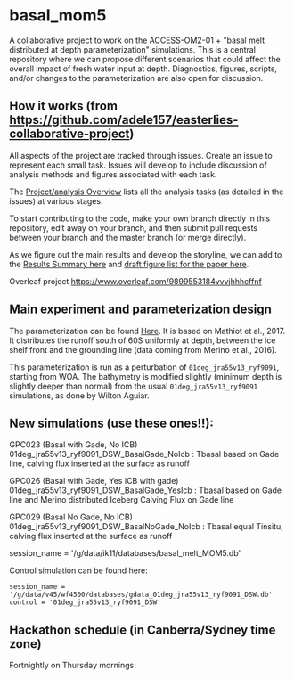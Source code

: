 # basal_mom5

A collaborative project to work on the ACCESS-OM2-01 + "basal melt distributed at depth parameterization" simulations. This is a central repository where we can propose different scenarios that could affect the overall impact of fresh water input at depth. Diagnostics, figures, scripts, and/or changes to the parameterization are also open for discussion.

## How it works (from https://github.com/adele157/easterlies-collaborative-project)

All aspects of the project are tracked through issues. Create an issue to represent each small task. Issues will develop to include discussion of analysis methods and figures associated with each task.

The [Project/analysis Overview](https://github.com/pedrocol/basal_mom5-collaborative-project/projects/1) lists all the analysis tasks (as detailed in the issues) at various stages.

To start contributing to the code, make your own branch directly in this repository, edit away on your branch, and then submit pull requests between your branch and the master branch (or merge directly).

As we figure out the main results and develop the storyline, we can add to the [Results Summary here](https://github.com/pedrocol/basal_mom5-collaborative-project/blob/main/Results_summary.md) and [draft figure list for the paper here](https://github.com/pedrocol/basal_mom5-collaborative-project/blob/main/Figure_outline.md).

Overleaf project https://www.overleaf.com/9899553184vvvjhhhcffnf

## Main experiment and parameterization design

The parameterization can be found [Here](https://github.com/pedrocol/basal_routines/tree/master/MOM_routines). It is based on Mathiot et al., 2017. It distributes the runoff south of 60S uniformly at depth, between the ice shelf front and the grounding line (data coming from Merino et al., 2016).

This parameterization is run as a perturbation of `01deg_jra55v13_ryf9091`, starting from WOA. The bathymetry is modified slightly (minimum depth is slightly deeper than normal) from the usual `01deg_jra55v13_ryf9091` simulations, as done by Wilton Aguiar.

## New simulations (use these ones!!):

GPC023 (Basal with Gade, No ICB)              01deg_jra55v13_ryf9091_DSW_BasalGade_NoIcb   : Tbasal based on Gade line, calving flux inserted at the surface as runoff

GPC026 (Basal with Gade, Yes ICB with gade)   01deg_jra55v13_ryf9091_DSW_BasalGade_YesIcb  : Tbasal based on Gade line and Merino distributed Iceberg Calving Flux on Gade line

GPC029 (Basal No Gade, No ICB)                01deg_jra55v13_ryf9091_DSW_BasalNoGade_NoIcb : Tbasal equal Tinsitu, calving flux inserted at the surface as runoff

session_name = '/g/data/ik11/databases/basal_melt_MOM5.db'

Control simulation can be found here:
```
session_name = '/g/data/v45/wf4500/databases/gdata_01deg_jra55v13_ryf9091_DSW.db'
control = '01deg_jra55v13_ryf9091_DSW'
```

## Hackathon schedule (in Canberra/Sydney time zone)

Fortnightly on Thursday mornings:


